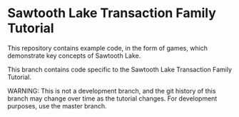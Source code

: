 Sawtooth Lake Transaction Family Tutorial
=========================================

This repository contains example code, in the form of games, which demonstrate
key concepts of Sawtooth Lake.

This branch contains code specific to the Sawtooth Lake Transaction Family
Tutorial.

WARNING: This is not a development branch, and the git history of this branch
may change over time as the tutorial changes.  For development purposes, use
the master branch.
